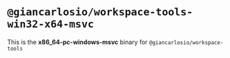 # `@giancarlosio/workspace-tools-win32-x64-msvc`

This is the **x86_64-pc-windows-msvc** binary for `@giancarlosio/workspace-tools`
